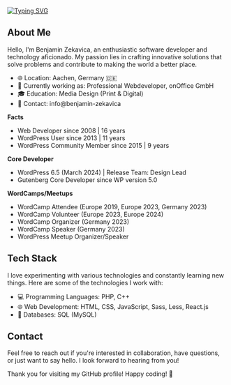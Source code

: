 [![Typing SVG](https://readme-typing-svg.demolab.com?font=Fira+Code&pause=1000&random=false&width=435&lines=Welcome+to+my++profile!;+I'm+Benjamin+Zekavica!+%F0%9F%91%8B)](https://git.io/typing-svg)

## About Me

Hello, I'm Benjamin Zekavica, an enthusiastic software developer and technology aficionado. My passion lies in crafting innovative solutions that solve problems and contribute to making the world a better place.

- 🌐 Location: Aachen, Germany 🇩🇪
- 💼 Currently working as: Professional Webdeveloper, onOffice GmbH
- 🎓 Education: Media Design (Print & Digital)
- 📧 Contact: info@benjamin-zekavica


**Facts**
- Web Developer since 2008 | 16 years  
- WordPress User since 2013 | 11 years  
- WordPress Community Member since 2015 | 9 years

**Core Developer**  
- WordPress 6.5 (March 2024) | Release Team: Design Lead  
- Gutenberg Core Developer since WP version 5.0

**WordCamps/Meetups**  
- WordCamp Attendee (Europe 2019, Europe 2023, Germany 2023)  
- WordCamp Volunteer (Europe 2023, Europe 2024)  
- WordCamp Organizer (Germany 2023)  
- WordCamp Speaker (Germany 2023)  
- WordPress Meetup Organizer/Speaker


## Tech Stack

I love experimenting with various technologies and constantly learning new things. Here are some of the technologies I work with:

- 💻 Programming Languages: PHP, C++
- 🌐 Web Development: HTML, CSS, JavaScript, Sass, Less, React.js
- 🚀 Databases: SQL (MySQL)

## Contact

Feel free to reach out if you're interested in collaboration, have questions, or just want to say hello. I look forward to hearing from you!

Thank you for visiting my GitHub profile! Happy coding! 🚀
